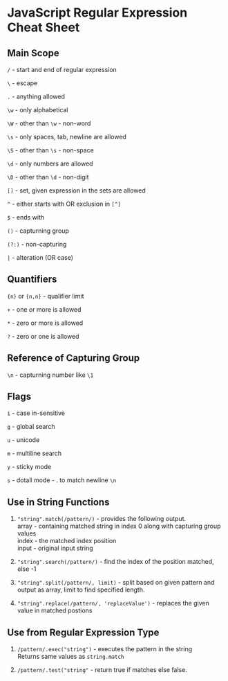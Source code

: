 # JavaScript Regular Expression Cheat Sheet

## Main Scope
`/` - start and end of regular expression

`\` - escape 

`.` - anything allowed

`\w` - only alphabetical

`\W` - other than `\w` - non-word

`\s` - only spaces, tab, newline are allowed

`\S` - other than `\s` - non-space

`\d` - only numbers are allowed

`\D` - other than `\d` - non-digit

`[]` - set,  given expression in the sets are allowed

`^` - either starts with OR exclusion in `[^]`

`$` - ends with

`()` - capturning group

`(?:)` - non-capturing

`|` - alteration (OR case)

## Quantifiers
`{n}` or `{n,n}` - qualifier limit

`+` - one or more is allowed

`*` - zero or more is allowed

`?` - zero or one is allowed



## Reference of Capturing Group
`\n` - capturning number like `\1`


## Flags
`i` - case in-sensitive

`g` - global search

`u` - unicode

`m` - multiline search

`y` - sticky mode

`s` - dotall mode - . to match newline `\n`

## Use in String Functions

1. `"string".match(/pattern/)` - provides the following output.    
array - containing matched string in index 0 along with capturing group values   
index - the matched index position    
input - original input string  

2. `"string".search(/pattern/)` - find the index of the position matched, else -1

3. `"string".split(/pattern/, limit)` - split based on given pattern and output as array, limit to find specified length.

4. `"string".replace(/pattern/, 'replaceValue')` - replaces the given value in matched postions

## Use from Regular Expression Type

1. `/pattern/.exec("string")` - executes the pattern in the string   
Returns same values as `string.match`

2. `/pattern/.test("string"` - return true if matches else false.




